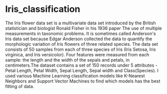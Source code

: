 # Iris_classification
The Iris flower data set is a multivariate data set introduced by the British statistician and biologist Ronald Fisher in his 1936 paper The use of multiple measurements in taxonomic problems. It is sometimes called Anderson's Iris data set because Edgar Anderson collected the data to quantify the morphologic variation of Iris flowers of three related species. The data set consists of 50 samples from each of three species of Iris (Iris Setosa, Iris virginica, and Iris versicolor). Four features were measured from each sample: the length and the width of the sepals and petals, in centimeters.The dataset contains a set of 150 records under 5 attributes - Petal Length, Petal Width, Sepal Length, Sepal width and Class(Species).
I used various Machine Learning classification models like K-Nearest Neighbors and Support Vector Machines to find which models has the best fitting of data.
